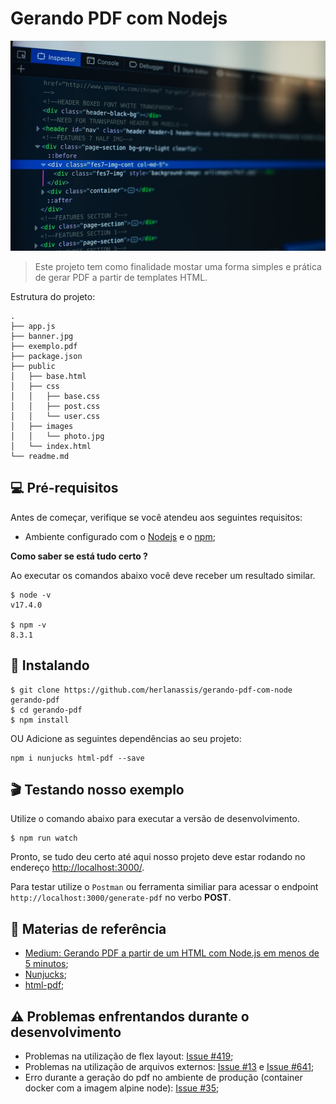 # Gerando PDF com Nodejs

<img src="./banner.jpg" alt="Imagem de apresentação">

> Este projeto tem como finalidade mostar uma forma simples e prática de gerar PDF a partir de templates HTML.

Estrutura do projeto:

```shell
.
├── app.js
├── banner.jpg
├── exemplo.pdf
├── package.json
├── public
│   ├── base.html
│   ├── css
│   │   ├── base.css
│   │   ├── post.css
│   │   └── user.css
│   ├── images
│   │   └── photo.jpg
│   └── index.html
└── readme.md
```

## 💻 Pré-requisitos

Antes de começar, verifique se você atendeu aos seguintes requisitos:

* Ambiente configurado com o [Nodejs](https://nodejs.org/en/) e o [npm](https://docs.npmjs.com/downloading-and-installing-node-js-and-npm);

**Como saber se está tudo certo ?**

Ao executar os comandos abaixo você deve receber um resultado similar.

```shell
$ node -v
v17.4.0

$ npm -v
8.3.1
```

## 🚀 Instalando

```shell
$ git clone https://github.com/herlanassis/gerando-pdf-com-node gerando-pdf
$ cd gerando-pdf
$ npm install
```

OU Adicione as seguintes dependências ao seu projeto:

```shell
npm i nunjucks html-pdf --save
```

## 🎬 Testando nosso exemplo

Utilize o comando abaixo para executar a versão de desenvolvimento.

```
$ npm run watch
```

Pronto, se tudo deu certo até aqui nosso projeto deve estar rodando no endereço [http://localhost:3000/](http://localhost:3000/).

Para testar utilize o `Postman` ou ferramenta similiar para acessar o endpoint `http://localhost:3000/generate-pdf` no verbo **POST**.

## 📖 Materias de referência

* [Medium: Gerando PDF a partir de um HTML com Node.js em menos de 5 minutos](https://medium.com/@hectorgrecco/gerando-pdf-a-partir-de-um-html-com-node-js-em-menos-de-5-minutos-b0a3c4b4a271);
* [Nunjucks](https://mozilla.github.io/nunjucks/);
* [html-pdf](https://github.com/marcbachmann/node-html-pdf);

## ⚠️ Problemas enfrentandos durante o desenvolvimento

* Problemas na utilização de flex layout: [Issue #419](https://github.com/marcbachmann/node-html-pdf/issues/419);
* Problemas na utilização de arquivos externos: [Issue #13](https://github.com/marcbachmann/node-html-pdf/issues/13) e [Issue #641](https://github.com/marcbachmann/node-html-pdf/issues/641);
* Erro durante a geração do pdf no ambiente de produção (container docker com a imagem alpine node): [Issue #35](https://github.com/marcbachmann/node-html-pdf/issues/35);
